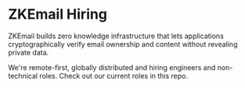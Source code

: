 # ZKEmail Hiring

ZKEmail builds zero knowledge infrastructure that lets applications cryptographically verify email ownership and content without revealing private data. 

We're remote-first, globally distributed and hiring engineers and non-technical roles. Check out our current roles in this repo. 
